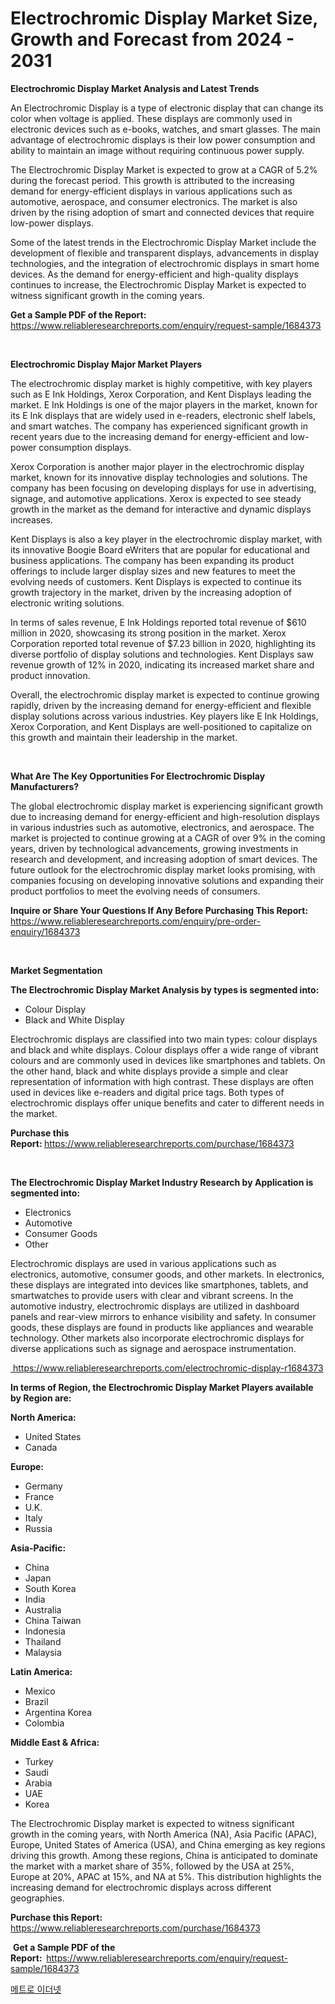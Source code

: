 <p><h1>Electrochromic Display Market Size, Growth and Forecast from 2024 - 2031</h1></p><p><strong>Electrochromic Display Market Analysis and Latest Trends</strong></p>
<p><p>An Electrochromic Display is a type of electronic display that can change its color when voltage is applied. These displays are commonly used in electronic devices such as e-books, watches, and smart glasses. The main advantage of electrochromic displays is their low power consumption and ability to maintain an image without requiring continuous power supply.</p><p>The Electrochromic Display Market is expected to grow at a CAGR of 5.2% during the forecast period. This growth is attributed to the increasing demand for energy-efficient displays in various applications such as automotive, aerospace, and consumer electronics. The market is also driven by the rising adoption of smart and connected devices that require low-power displays.</p><p>Some of the latest trends in the Electrochromic Display Market include the development of flexible and transparent displays, advancements in display technologies, and the integration of electrochromic displays in smart home devices. As the demand for energy-efficient and high-quality displays continues to increase, the Electrochromic Display Market is expected to witness significant growth in the coming years.</p></p>
<p><strong>Get a Sample PDF of the Report:&nbsp;</strong> <a href="https://www.reliableresearchreports.com/enquiry/request-sample/1684373">https://www.reliableresearchreports.com/enquiry/request-sample/1684373</a></p>
<p>&nbsp;</p>
<p><strong>Electrochromic Display Major Market Players</strong></p>
<p><p>The electrochromic display market is highly competitive, with key players such as E Ink Holdings, Xerox Corporation, and Kent Displays leading the market. E Ink Holdings is one of the major players in the market, known for its E Ink displays that are widely used in e-readers, electronic shelf labels, and smart watches. The company has experienced significant growth in recent years due to the increasing demand for energy-efficient and low-power consumption displays.</p><p>Xerox Corporation is another major player in the electrochromic display market, known for its innovative display technologies and solutions. The company has been focusing on developing displays for use in advertising, signage, and automotive applications. Xerox is expected to see steady growth in the market as the demand for interactive and dynamic displays increases.</p><p>Kent Displays is also a key player in the electrochromic display market, with its innovative Boogie Board eWriters that are popular for educational and business applications. The company has been expanding its product offerings to include larger display sizes and new features to meet the evolving needs of customers. Kent Displays is expected to continue its growth trajectory in the market, driven by the increasing adoption of electronic writing solutions.</p><p>In terms of sales revenue, E Ink Holdings reported total revenue of $610 million in 2020, showcasing its strong position in the market. Xerox Corporation reported total revenue of $7.23 billion in 2020, highlighting its diverse portfolio of display solutions and technologies. Kent Displays saw revenue growth of 12% in 2020, indicating its increased market share and product innovation.</p><p>Overall, the electrochromic display market is expected to continue growing rapidly, driven by the increasing demand for energy-efficient and flexible display solutions across various industries. Key players like E Ink Holdings, Xerox Corporation, and Kent Displays are well-positioned to capitalize on this growth and maintain their leadership in the market.</p></p>
<p>&nbsp;</p>
<p><strong>What Are The Key Opportunities For Electrochromic Display Manufacturers?</strong></p>
<p><p>The global electrochromic display market is experiencing significant growth due to increasing demand for energy-efficient and high-resolution displays in various industries such as automotive, electronics, and aerospace. The market is projected to continue growing at a CAGR of over 9% in the coming years, driven by technological advancements, growing investments in research and development, and increasing adoption of smart devices. The future outlook for the electrochromic display market looks promising, with companies focusing on developing innovative solutions and expanding their product portfolios to meet the evolving needs of consumers.</p></p>
<p><strong>Inquire or Share Your Questions If Any Before Purchasing This Report:</strong> <a href="https://www.reliableresearchreports.com/enquiry/pre-order-enquiry/1684373">https://www.reliableresearchreports.com/enquiry/pre-order-enquiry/1684373</a></p>
<p>&nbsp;</p>
<p><strong>Market Segmentation</strong></p>
<p><strong>The Electrochromic Display Market Analysis by types is segmented into:</strong></p>
<p><ul><li>Colour Display</li><li>Black and White Display</li></ul></p>
<p><p>Electrochromic displays are classified into two main types: colour displays and black and white displays. Colour displays offer a wide range of vibrant colours and are commonly used in devices like smartphones and tablets. On the other hand, black and white displays provide a simple and clear representation of information with high contrast. These displays are often used in devices like e-readers and digital price tags. Both types of electrochromic displays offer unique benefits and cater to different needs in the market.</p></p>
<p><strong>Purchase this Report:&nbsp;</strong><a href="https://www.reliableresearchreports.com/purchase/1684373">https://www.reliableresearchreports.com/purchase/1684373</a></p>
<p>&nbsp;</p>
<p><strong>The Electrochromic Display Market Industry Research by Application is segmented into:</strong></p>
<p><ul><li>Electronics</li><li>Automotive</li><li>Consumer Goods</li><li>Other</li></ul></p>
<p><p>Electrochromic displays are used in various applications such as electronics, automotive, consumer goods, and other markets. In electronics, these displays are integrated into devices like smartphones, tablets, and smartwatches to provide users with clear and vibrant screens. In the automotive industry, electrochromic displays are utilized in dashboard panels and rear-view mirrors to enhance visibility and safety. In consumer goods, these displays are found in products like appliances and wearable technology. Other markets also incorporate electrochromic displays for diverse applications such as signage and aerospace instrumentation.</p></p>
<p><a href="https://www.reliableresearchreports.com/electrochromic-display-r1684373">&nbsp;https://www.reliableresearchreports.com/electrochromic-display-r1684373</a></p>
<p><strong>In terms of Region, the Electrochromic Display Market Players available by Region are:</strong></p>
<p>
    <p> <strong> North America: </strong>
        <ul>
            <li>United States</li>
            <li>Canada</li>
        </ul>
        </p> 
    <p> <strong> Europe: </strong>
        <ul>
            <li>Germany</li>
            <li>France</li>
            <li>U.K.</li>
            <li>Italy</li>
            <li>Russia</li>
        </ul>
        </p> 
    <p> <strong> Asia-Pacific: </strong>
        <ul>
            <li>China</li>
            <li>Japan</li>
            <li>South Korea</li>
            <li>India</li>
            <li>Australia</li>
            <li>China Taiwan</li>
            <li>Indonesia</li>
            <li>Thailand</li>
            <li>Malaysia</li>
        </ul>
        </p> 
    <p> <strong> Latin America: </strong>
        <ul>
            <li>Mexico</li>
            <li>Brazil</li>
            <li>Argentina Korea</li>
            <li>Colombia</li>
        </ul>
        </p> 
    <p> <strong> Middle East & Africa: </strong>
        <ul>
            <li>Turkey</li>
            <li>Saudi</li>
            <li>Arabia</li>
            <li>UAE</li>
            <li>Korea</li>
        </ul>
    </p>
    </p>
<p><p>The Electrochromic Display market is expected to witness significant growth in the coming years, with North America (NA), Asia Pacific (APAC), Europe, United States of America (USA), and China emerging as key regions driving this growth. Among these regions, China is anticipated to dominate the market with a market share of 35%, followed by the USA at 25%, Europe at 20%, APAC at 15%, and NA at 5%. This distribution highlights the increasing demand for electrochromic displays across different geographies.</p></p>
<p><strong>Purchase this Report: </strong><a href="https://www.reliableresearchreports.com/purchase/1684373">https://www.reliableresearchreports.com/purchase/1684373</a></p>
<p>&nbsp;<strong>Get a Sample PDF of the Report:&nbsp;&nbsp;</strong><a href="https://www.reliableresearchreports.com/enquiry/request-sample/1684373">https://www.reliableresearchreports.com/enquiry/request-sample/1684373</a></p>
<p><strong></strong></p>
<p><p><a href="https://medium.com/@heatherelasquez5675/%EB%A9%94%ED%8A%B8%EB%A1%9C-%EC%9D%B4%EB%8D%94%EB%84%B7-%EC%8B%9C%EC%9E%A5-%EC%8B%9C%EC%9E%A5-%EC%A0%90%EC%9C%A0%EC%9C%A8-%EC%8B%9C%EC%9E%A5-%EB%8F%99%ED%96%A5-%EB%B0%8F-%EB%AF%B8%EB%9E%98-%EC%84%B1%EC%9E%A5-%ED%83%90%EC%83%89-36d6cb366515">메트로 이더넷</a></p></p>